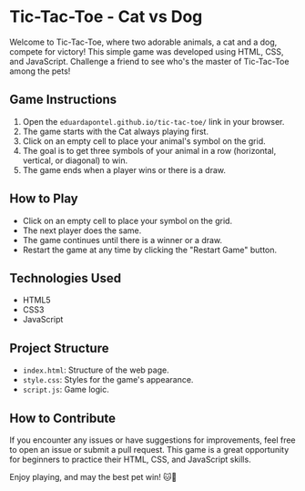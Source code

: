 # Tic-Tac-Toe - Cat vs Dog

Welcome to Tic-Tac-Toe, where two adorable animals, a cat and a dog, compete for victory! This simple game was developed using HTML, CSS, and JavaScript. Challenge a friend to see who's the master of Tic-Tac-Toe among the pets!

## Game Instructions

1. Open the `eduardapontel.github.io/tic-tac-toe/` link in your browser.
2. The game starts with the Cat always playing first.
3. Click on an empty cell to place your animal's symbol on the grid.
4. The goal is to get three symbols of your animal in a row (horizontal, vertical, or diagonal) to win.
5. The game ends when a player wins or there is a draw.

## How to Play

- Click on an empty cell to place your symbol on the grid.
- The next player does the same.
- The game continues until there is a winner or a draw.
- Restart the game at any time by clicking the "Restart Game" button.

## Technologies Used

- HTML5
- CSS3
- JavaScript

## Project Structure

- `index.html`: Structure of the web page.
- `style.css`: Styles for the game's appearance.
- `script.js`: Game logic.

## How to Contribute

If you encounter any issues or have suggestions for improvements, feel free to open an issue or submit a pull request. This game is a great opportunity for beginners to practice their HTML, CSS, and JavaScript skills.

Enjoy playing, and may the best pet win! 🐱🐶
